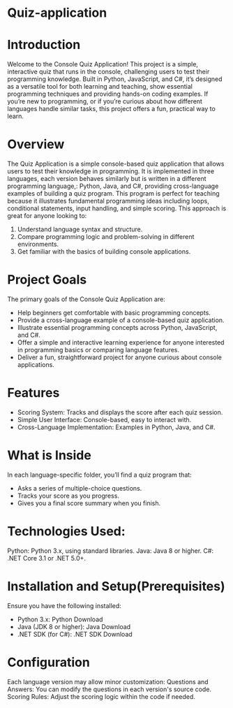 # Quiz-application

# Introduction
Welcome to the Console Quiz Application! This project is a simple, interactive quiz that runs in the console, challenging users to test their programming knowledge. Built in Python, JavaScript, and C#, it’s designed as a versatile tool for both learning and teaching, show essential programming techniques and providing hands-on coding examples. If you’re new to programming, or if you’re curious about how different languages handle similar tasks, this project offers a fun, practical way to learn.

# Overview
The Quiz Application is a simple console-based quiz application that allows users to test their knowledge in programming.
It is implemented in three languages, each version behaves similarly but is written in a different programming language,: Python, Java, and C#, providing cross-language examples of building a quiz program.
This program is perfect for teaching because it illustrates fundamental programming ideas including loops, conditional statements, input handling, and simple scoring.
This approach is great for anyone looking to:
  1) Understand language syntax and structure.
  2) Compare programming logic and problem-solving in different environments.
  3) Get familiar with the basics of building console applications.

# Project Goals
The primary goals of the Console Quiz Application are:
  - Help beginners get comfortable with basic programming concepts.
  - Provide a cross-language example of a console-based quiz application.
  - Illustrate essential programming concepts across Python, JavaScript, and C#.
  - Offer a simple and interactive learning experience for anyone interested in programming basics or comparing language features.
  - Deliver a fun, straightforward project for anyone curious about console applications.

# Features
  - Scoring System: Tracks and displays the score after each quiz session.
  - Simple User Interface: Console-based, easy to interact with.
  - Cross-Language Implementation: Examples in Python, Java, and C#.

# What is Inside
In each language-specific folder, you’ll find a quiz program that:
  - Asks a series of multiple-choice questions.
  - Tracks your score as you progress.
  - Gives you a final score summary when you finish.

# Technologies Used: 
  Python: Python 3.x, using standard libraries.
  Java: Java 8 or higher.
  C#: .NET Core 3.1 or .NET 5.0+.

# Installation and Setup(Prerequisites)
Ensure you have the following installed:

  - Python 3.x: Python Download
  - Java (JDK 8 or higher): Java Download
  - .NET SDK (for C#): .NET SDK Download

# Configuration
Each language version may allow minor customization:
Questions and Answers: You can modify the questions in each version's source code.
Scoring Rules: Adjust the scoring logic within the code if needed.
